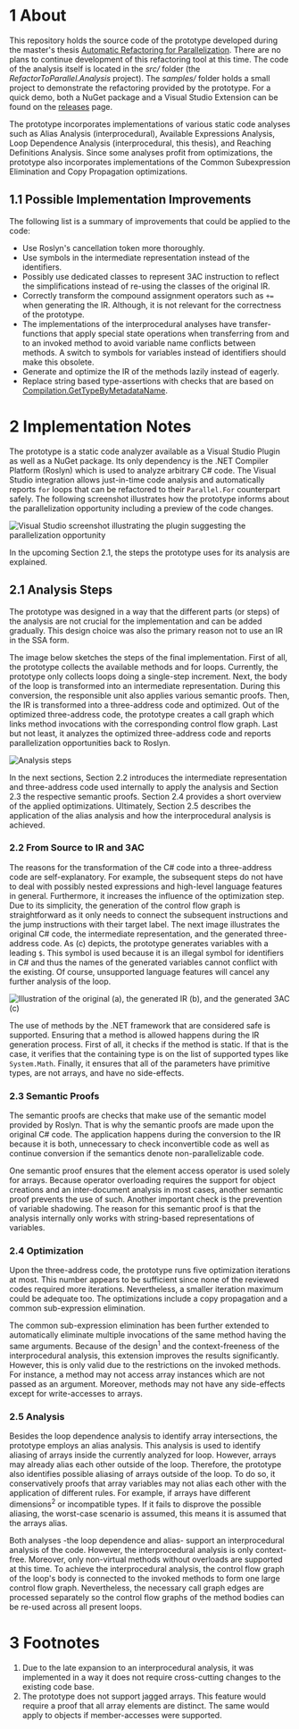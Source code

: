 # 1 About

This repository holds the source code of the prototype developed during the master's thesis [Automatic Refactoring for Parallelization](https://eprints.hsr.ch/760/). There are no plans to continue development of this refactoring tool at this time. The code of the analysis itself is located in the *src/* folder (the *RefactorToParallel.Analysis* project). The *samples/* folder holds a small project to demonstrate the refactoring provided by the prototype. For a quick demo, both a NuGet package and a Visual Studio Extension can be found on the [releases](https://github.com/camrein/RefactorToParallel/releases) page.

The prototype incorporates implementations of various static code analyses such as Alias Analysis (interprocedural), Available Expressions Analysis, Loop Dependence Analysis (interprocedural, this thesis), and Reaching Definitions Analysis. Since some analyses profit from optimizations, the prototype also incorporates implementations of the Common Subexpression Elimination and Copy Propagation optimizations.

## 1.1 Possible Implementation Improvements

The following list is a summary of improvements that could be applied to the code:

- Use Roslyn's cancellation token more thoroughly.
- Use symbols in the intermediate representation instead of the identifiers.
- Possibly use dedicated classes to represent 3AC instruction to reflect the simplifications instead of re-using the classes of the original IR.
- Correctly transform the compound assignment operators such as `+=` when generating the IR. Although, it is not relevant for the correctness of the prototype.
- The implementations of the interprocedural analyses have transfer-functions that apply special state operations when transferring from and to an invoked method to avoid variable name conflicts between methods. A switch to symbols for variables instead of identifiers should make this obsolete.
- Generate and optimize the IR of the methods lazily instead of eagerly.
- Replace string based type-assertions with checks that are based on [Compilation.GetTypeByMetadataName](https://docs.microsoft.com/en-us/dotnet/api/microsoft.codeanalysis.compilation.gettypebymetadataname?view=roslyn-dotnet).

# 2 Implementation Notes

The prototype is a static code analyzer available as a Visual Studio Plugin as well as a NuGet package. Its only dependency is the .NET Compiler Platform (Roslyn) which is used to analyze arbitrary C# code. The Visual Studio integration allows just-in-time code analysis and automatically reports `for` loops that can be refactored to their `Parallel.For` counterpart safely. The following screenshot illustrates how the prototype informs about the parallelization opportunity including a preview of the code changes.

![Visual Studio screenshot illustrating the
plugin suggesting the parallelization opportunity](images/refactor_suggestion.png)

In the upcoming Section 2.1, the steps the prototype uses for its analysis are explained.

## 2.1 Analysis Steps

The prototype was designed in a way that the different parts (or steps) of the analysis are not crucial for the implementation and can be added gradually. This design choice was also the primary reason not to use an IR in the SSA form.

The image below sketches the steps of the final implementation. First of all, the prototype collects the available methods and for loops. Currently, the prototype only collects loops doing a single-step increment. Next, the body of the loop is transformed into an intermediate representation. During this conversion, the responsible unit also applies various semantic proofs. Then, the IR is transformed into a three-address code and optimized. Out of the optimized three-address code, the prototype creates a call graph which links method invocations with the corresponding control flow graph. Last but not least, it analyzes the optimized three-address code and reports parallelization opportunities back to Roslyn.

![Analysis steps](images/analysis_steps.png)

In the next sections, Section 2.2 introduces the intermediate representation and three-address code used internally to apply the analysis and Section 2.3 the respective semantic proofs. Section 2.4 provides a short overview of the applied optimizations. Ultimately, Section 2.5 describes the application of the alias analysis and how the interprocedural analysis is achieved.

### 2.2 From Source to IR and 3AC

The reasons for the transformation of the C# code into a three-address code are self-explanatory. For example, the subsequent steps do not have to deal with possibly nested expressions and high-level language features in general. Furthermore, it increases the influence of the optimization step. Due to its simplicity, the generation of the control flow graph is straightforward as it only needs to connect the subsequent instructions and the jump instructions with their target label. The next image illustrates the original C# code, the intermediate representation, and the generated three-address code. As (c) depicts, the prototype generates variables with a leading `$`. This symbol is used because it is an illegal symbol for identifiers in C# and thus the names of the generated variables cannot conflict with the existing. Of course, unsupported language features will cancel any further analysis of the loop.

![Illustration of the original (a), the generated IR (b), and the generated 3AC (c)](images/intermediate_representation.png)

The use of methods by the .NET framework that are considered safe is supported. Ensuring that a method is allowed happens during the IR generation process. First of all, it checks if the method is static. If that is the case, it verifies that the containing type is on the list of supported types like `System.Math`. Finally, it ensures that all of the parameters have primitive types, are not arrays, and have no side-effects.

### 2.3 Semantic Proofs

The semantic proofs are checks that make use of the semantic model provided by Roslyn. That is why the semantic proofs are made upon the original C# code. The application happens during the conversion to the IR because it is both, unnecessary to check inconvertible code as well as continue conversion if the semantics denote non-parallelizable code. 

One semantic proof ensures that the element access operator is used solely for arrays. Because operator overloading requires the support for object creations and an inter-document analysis in most cases, another semantic proof prevents the use of such. Another important check is the prevention of variable shadowing. The reason for this semantic proof is that the analysis internally only works with string-based representations of variables.

### 2.4 Optimization

Upon the three-address code, the prototype runs five optimization iterations at most. This number appears to be sufficient since none of the reviewed codes required more iterations. Nevertheless, a smaller iteration maximum could be adequate too. The optimizations include a copy propagation and a common sub-expression elimination.

The common sub-expression elimination has been further extended to automatically eliminate multiple invocations of the same method having the same arguments. Because of the design<sup>1</sup> and the context-freeness of the interprocedural analysis, this extension improves the results significantly. However, this is only valid due to the restrictions on the invoked methods. For instance, a method may not access array instances which are not passed as an argument. Moreover, methods may not have any side-effects except for write-accesses to arrays.

### 2.5 Analysis

Besides the loop dependence analysis to identify array intersections, the prototype employs an alias analysis. This analysis is used to identify aliasing of arrays inside the currently analyzed for loop. However, arrays may already alias each other outside of the loop. Therefore, the prototype also identifies possible aliasing of arrays outside of the loop. To do so, it conservatively proofs that array variables may not alias each other with the application of different rules. For example, if arrays have different dimensions<sup>2</sup> or incompatible types. If it fails to disprove the possible aliasing, the worst-case scenario is assumed, this means it is assumed that the arrays alias.

Both analyses -the loop dependence and alias- support an interprocedural analysis of the code. However, the interprocedural analysis is only context-free. Moreover, only non-virtual methods without overloads are supported at this time. To achieve the interprocedural analysis, the control flow graph of the loop's body is connected to the invoked methods to form one large control flow graph. Nevertheless, the necessary call graph edges are processed separately so the control flow graphs of the method bodies can be re-used across all present loops.

# 3 Footnotes

1. Due to the late expansion to an interprocedural analysis, it was implemented in a way it does not require cross-cutting changes to the existing code base.
2. The prototype does not support jagged arrays. This feature would require a proof that all array elements are distinct. The same would apply to objects if member-accesses were supported.

